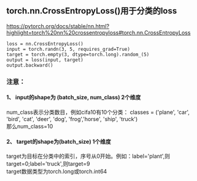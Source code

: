 ## torch.nn.CrossEntropyLoss()用于分类的loss  
https://pytorch.org/docs/stable/nn.html?highlight=torch%20nn%20crossentropyloss#torch.nn.CrossEntropyLoss  

    loss = nn.CrossEntropyLoss()  
    input = torch.randn(3, 5, requires_grad=True)  
    target = torch.empty(3, dtype=torch.long).random_(5)  
    output = loss(input, target)  
    output.backward()  
### 注意：
#### 1、 input的shape为 (batch_size, num_class) 2个维度     
num_class表示分类数目，例如cifa10有10个分类：
classes = ('plane', 'car', 'bird', 'cat', 'deer', 'dog', 'frog','horse', 'ship', 'truck')  
那么num_class=10  
#### 2、 target的shape为(batch_size)  1个维度   
target为目标在分类中的索引，序号从0开始。例如：label='plant',则target=0;label='truck',则target=9  
target数据类型为torch.long或torch.int64  
